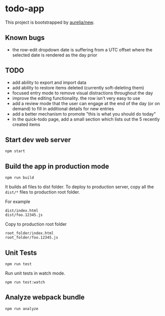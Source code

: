 # todo-app

This project is bootstrapped by [aurelia/new](https://github.com/aurelia/new).

## Known bugs

- the row-edit dropdown date is suffering from a UTC offset where the selected date is rendered as the day prior

## TODO

- add ability to export and import data
- add ability to restore items deleted (currently soft-deleting them)
- focused entry mode to remove visual distractions throughout the day
- improve the editing functionality. the row isn't very easy to use
- add a review mode that the user can engage at the end of the day (or on demand) to fill in additional details for new entries
- add a better mechanism to promote "this is what you should do today"
- In the quick-todo page, add a small section which lists out the 5 recently created items

## Start dev web server

    npm start

## Build the app in production mode

    npm run build

It builds all files to dist folder. To deploy to production server, copy all the `dist/*` files to production root folder.

For example

```
dist/index.html
dist/foo.12345.js
```

Copy to production root folder

```
root_folder/index.html
root_folder/foo.12345.js
```

## Unit Tests

    npm run test

Run unit tests in watch mode.

    npm run test:watch

## Analyze webpack bundle

    npm run analyze
